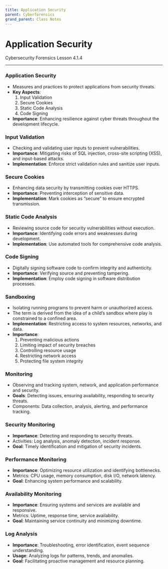```yaml
---
title: Application Security
parent: Cyberforensics
grand_parent: Class Notes
---
```

# Application Security
Cybersecurity Forensics Lesson 4.1.4

___
### Application Security
- Measures and practices to protect applications from security threats.
- **Key Aspects**:  
	1. Input Validation  
	2. Secure Cookies  
	3. Static Code Analysis  
	4. Code Signing
- **Importance**: Enhancing resilience against cyber threats throughout the development lifecycle.

### Input Validation
- Checking and validating user inputs to prevent vulnerabilities.
- **Importance**: Mitigating risks of SQL injection, cross-site scripting (XSS), and input-based attacks.
- **Implementation**: Enforce strict validation rules and sanitize user inputs.

### Secure Cookies
- Enhancing data security by transmitting cookies over HTTPS.
- **Importance**: Preventing interception of sensitive data.
- **Implementation**: Mark cookies as “secure” to ensure encrypted transmission.

### Static Code Analysis
- Reviewing source code for security vulnerabilities without execution.
- **Importance**: Identifying code errors and weaknesses during development.
- **Implementation**: Use automated tools for comprehensive code analysis.

### Code Signing
- Digitally signing software code to confirm integrity and authenticity.
- **Importance**: Verifying source and preventing tampering.
- **Implementation**: Employ code signing in software distribution processes.

### Sandboxing
- Isolating running programs to prevent harm or unauthorized access.
- The term is derived from the idea of a child’s sandbox where play is constrained to a confined area.
- **Implementation**: Restricting access to system resources, networks, and data.
- **Importance**:  
	1. Preventing malicious actions  
	2. Limiting impact of security breaches  
	3. Controlling resource usage  
	4. Restricting network access  
	5. Protecting file system integrity

### Monitoring
- Observing and tracking system, network, and application performance and security.
- **Goals**: Detecting issues, ensuring availability, responding to security threats.
- Components: Data collection, analysis, alerting, and performance tracking.

### Security Monitoring
- **Importance**: Detecting and responding to security threats.
- Activities: Log analysis, anomaly detection, incident response.
- **Goal**: Timely identification and mitigation of security incidents.

### Performance Monitoring
- **Importance**: Optimizing resource utilization and identifying bottlenecks.
- Metrics: CPU usage, memory consumption, disk I/O, network latency.
- **Goal**: Enhancing system performance and scalability.

### Availability Monitoring
- **Importance**: Ensuring systems and services are available and responsive.
- Metrics: Uptime, response time, service availability.
- **Goal**: Maintaining service continuity and minimizing downtime.

### Log Analysis
- **Importance**: Troubleshooting, error identification, event sequence understanding.
- **Usage**: Analyzing logs for patterns, trends, and anomalies.
- **Goal**: Facilitating proactive management and resource planning.
